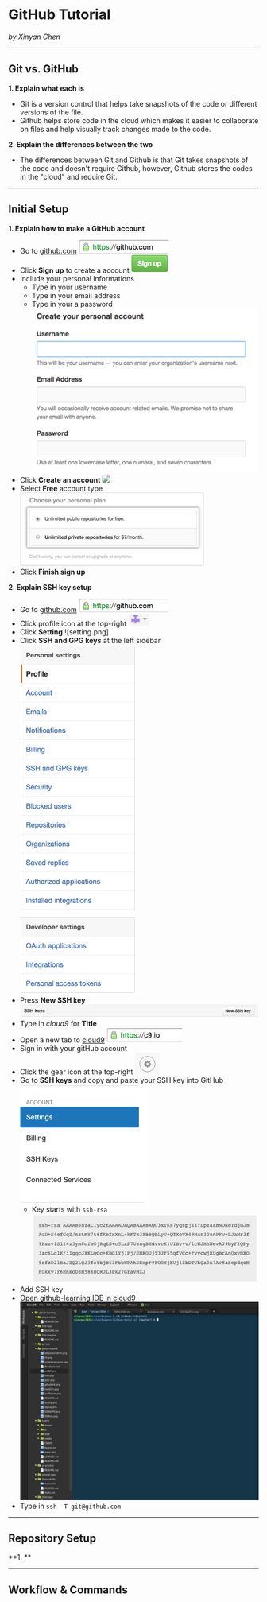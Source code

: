 # GitHub Tutorial

_by Xinyan Chen_

---
## Git vs. GitHub
**1. Explain what each is**  
* Git is a version control that helps take snapshots of the code or different versions of the file.  
* Github helps store code in the cloud which makes it easier to collaborate on files and help visually track changes made to the code.  

**2. Explain the differences between the two**  
* The differences between Git and Github is that Git takes snapshots of the code and doesn't require Github, however, Github stores the codes in the "cloud" and require Git.  

---
## Initial Setup
**1. Explain how to make a GitHub account**  
* Go to [github.com](github.com)  ![](githublink.png)
* Click **Sign up** to create a account  ![](signup.png)
* Include your personal informations  
    * Type in your username  
    * Type in your email address  
    * Type in your a password  ![](addpersonalinfo.png)
* Click **Create an account**  ![](craeteanaccount.png)
* Select **Free** account type  ![](free.png)
* Click **Finish sign up**  

**2. Explain SSH key setup**
* Go to [github.com](github.com)  ![](githublink.png)
* Click profile icon at the top-right  ![](profileicon.png)
* Click **Setting**  ![setting.png]
* Click **SSH and GPG keys** at the left sidebar  ![](SSH&GPG.png)
* Press **New SSH key**  ![](newSSH.png)
* Type in _cloud9_ for **Title**  
* Open a new tab to [cloud9](c9.io)  ![](c9.png)
* Sign in with your gitHub account  
* Click the gear icon at the top-right  ![](gear.png)
* Go to **SSH keys** and copy and paste your SSH key into GitHub  ![](SSHkey.png)
    * Key starts with `ssh-rsa`  ![](exSSH.png)
* Add SSH key  
* Open github-learning IDE in [cloud9](c9.io)  ![](IDE.png)
* Type in `ssh -T git@github.com`  

---
## Repository Setup
**1. **



---
## Workflow & Commands
